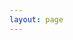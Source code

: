 ```yaml
---
layout: page
---
```


<script setup>
import {
  VPTeamPage,
  VPTeamPageTitle,
  VPTeamMembers
} from 'vitepress/theme'

const creator = [
    {
    avatar: 'https://avatars.githubusercontent.com/u/69724418?v=4',
    name: 'Mokammel Hossain Tanvir',
    title: 'Creator',
    links: [
      { icon: 'github', link: 'https://github.com/mokammeltanvir' },
      { icon: 'linkedin', link: 'https://www.linkedin.com/in/mokammeltanvir' },
      { icon: 'facebook', link: 'https://www.facebook.com/mokammelhossaintanvir' },
      { icon: 'x', link: 'https://twitter.com/mokammeltanvir' }
    ]
  }
]
const contributors=[
    {
    avatar: 'https://techcrunch.com/wp-content/uploads/2010/07/github-logo.png',
    name: 'New Contributor',
    title: 'Contributors',
    links: [
      { icon: 'github', link: 'https://github.com/username' },
      { icon: 'linkedin', link: 'https://www.linkedin.com/in/username/' },
      { icon: 'facebook', link: 'https://www.facebook.com/username/' },
      { icon: 'x', link: 'https://twitter.com/username' }
    ]
  },
  {
    avatar: 'https://techcrunch.com/wp-content/uploads/2010/07/github-logo.png',
    name: 'New Contributor',
    title: 'Contributors',
    links: [
      { icon: 'github', link: 'https://github.com/username' },
      { icon: 'linkedin', link: 'https://www.linkedin.com/in/username/' },
      { icon: 'facebook', link: 'https://www.facebook.com/username/' },
      { icon: 'x', link: 'https://twitter.com/username' }
    ]
  },
  {
    avatar: 'https://techcrunch.com/wp-content/uploads/2010/07/github-logo.png',
    name: 'New Contributor',
    title: 'Contributors',
    links: [
      { icon: 'github', link: 'https://github.com/username' },
      { icon: 'linkedin', link: 'https://www.linkedin.com/in/username/' },
      { icon: 'facebook', link: 'https://www.facebook.com/username/' },
      { icon: 'x', link: 'https://twitter.com/username' }
    ]
  },
]
</script>

<VPTeamPage>
  <VPTeamPageTitle>
    <template #title>
      Core Contributors
    </template>
    <template #lead>
      Please submit a pull request for adding new links or making any changes or modifications. Kindly refrain from adding more than one link per commit.
    </template>
  </VPTeamPageTitle>
  <VPTeamMembers size="medium" :members="creator"></VPTeamMembers>
  <VPTeamMembers size="small" :members="contributors"></VPTeamMembers>
</VPTeamPage>
